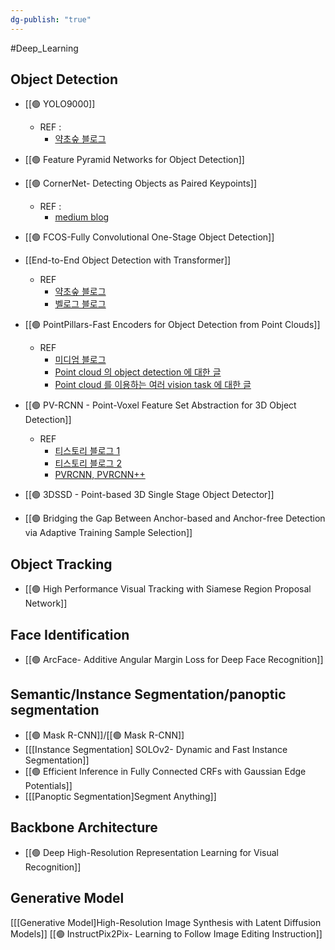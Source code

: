 ```yaml
---
dg-publish: "true"
---
```

#Deep_Learning 
## Object Detection
* [[🟢 YOLO9000]]
	* REF : 
		* [약초숲 블로그](https://herbwood.tistory.com/17)

* [[🟢 Feature Pyramid Networks for Object Detection]]

* [[🟢 CornerNet- Detecting Objects as Paired Keypoints]]
	* REF : 
		* [medium blog](https://medium.com/@parkie0517/centernet-%EB%85%BC%EB%AC%B8-%EB%A6%AC%EB%B7%B0-center-region-exploration-center-pooling-%EA%B7%B8%EB%A6%AC%EA%B3%A0-cascade-corner-pooling%EC%97%90-%EA%B4%80%ED%95%B4%EC%84%9C-9a1c9672a149)

* [[🟢 FCOS-Fully Convolutional One-Stage Object Detection]]

* [[End-to-End Object Detection with Transformer]]
	* REF
		* [약초숲 블로그](https://herbwood.tistory.com/26)
		* [벨로그 블로그](https://velog.io/@kbm970709/%EB%85%BC%EB%AC%B8-%EB%A6%AC%EB%B7%B0-End-to-end-object-detection-with-transformers)

* [[🟢 PointPillars-Fast Encoders for Object Detection from Point Clouds]]
	* REF
		* [미디엄 블로그](https://medium.com/@parkie0517/pointpillars-fast-encoders-for-object-detection-from-point-clouds-%EB%85%BC%EB%AC%B8-%EB%A6%AC%EB%B7%B0-def97c06b5e6)
		* [Point cloud 의 object detection 에 대한 글](https://daeun-computer-uneasy.tistory.com/62)
		* [Point cloud 를 이용하는 여러 vision task 에 대한 글](https://blog.testworks.co.kr/3d-ai-data-point-cloud/)

* [[🟢 PV-RCNN - Point-Voxel Feature Set Abstraction for 3D Object Detection]]
	* REF
		* [티스토리 블로그 1](https://donologue.tistory.com/389)
		* [티스토리 블로그 2](https://hblog.tistory.com/7)
		* [PVRCNN, PVRCNN++](https://jaehoon-daddy.tistory.com/57)

* [[🟢 3DSSD - Point-based 3D Single Stage Object Detector]]
* [[🟢 Bridging the Gap Between Anchor-based and Anchor-free Detection via Adaptive Training Sample Selection]]

## Object Tracking
* [[🟢 High Performance Visual Tracking with Siamese Region Proposal Network]]

## Face Identification
* [[🟢 ArcFace- Additive Angular Margin Loss for Deep Face Recognition]]

## Semantic/Instance Segmentation/panoptic segmentation
* [[🟢 Mask R-CNN]]/[[🟢 Mask R-CNN]]
* [[[Instance Segmentation] SOLOv2- Dynamic and Fast Instance Segmentation]]
* [[🟢 Efficient Inference in Fully Connected CRFs with Gaussian Edge Potentials]]
* [[[Panoptic Segmentation]Segment Anything]]

## Backbone Architecture
* [[🟢 Deep High-Resolution Representation Learning for Visual Recognition]]

## Generative Model
[[[Generative Model]High-Resolution Image Synthesis with Latent Diffusion Models]]
[[🟢 InstructPix2Pix- Learning to Follow Image Editing Instruction]]
